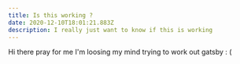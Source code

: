 ```yaml
---
title: Is this working ?
date: 2020-12-10T18:01:21.883Z
description: I really just want to know if this is working
---
```

Hi there pray for me I'm loosing my mind trying to work out gatsby : (